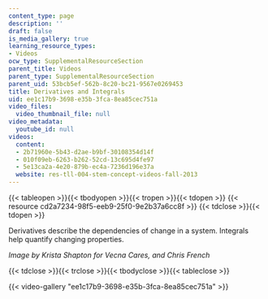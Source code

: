 ```yaml
---
content_type: page
description: ''
draft: false
is_media_gallery: true
learning_resource_types:
- Videos
ocw_type: SupplementalResourceSection
parent_title: Videos
parent_type: SupplementalResourceSection
parent_uid: 53bcb5ef-562b-8c20-bc21-9567e0269453
title: Derivatives and Integrals
uid: ee1c17b9-3698-e35b-3fca-8ea85cec751a
video_files:
  video_thumbnail_file: null
video_metadata:
  youtube_id: null
videos:
  content:
  - 2b71960e-5b43-d2ae-b9bf-30108354d14f
  - 010f09eb-6263-b262-52cd-13c695d4fe97
  - 5e13ca2a-4e20-879b-ec4a-7236d196e37a
  website: res-tll-004-stem-concept-videos-fall-2013
---
```

{{< tableopen >}}{{< tbodyopen >}}{{< tropen >}}{{< tdopen >}}
{{< resource cd2a7234-98f5-eeb9-25f0-9e2b37a6cc8f >}}
{{< tdclose >}}{{< tdopen >}}

Derivatives describe the dependencies of change in a system. Integrals help quantify changing properties.

_Image by Krista Shapton for Vecna Cares, and Chris French_

{{< tdclose >}}{{< trclose >}}{{< tbodyclose >}}{{< tableclose >}}

{{< video-gallery "ee1c17b9-3698-e35b-3fca-8ea85cec751a" >}}
